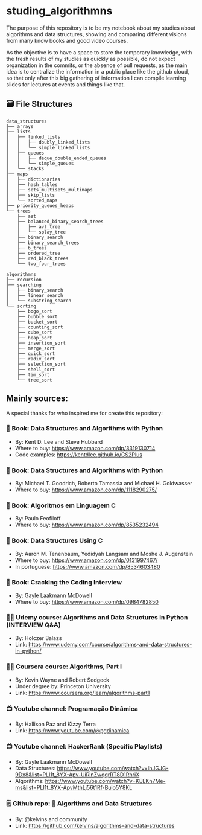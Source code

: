 # studing_algorithmns
The purpose of this repository is to be my notebook about my studies about algorithms and data structures,
showing and comparing different visions from many know books and good video courses.

As the objective is to have a space to store the temporary knowledge, with the fresh results of my
studies as quickly as possible, do not expect organization in the commits, or the absence of pull requests,
as the main idea is to centralize the information in a public place like the github cloud,
so that only after this big gathering of information I can compile learning slides
for lectures at events and things like that.

## 🗃️ File Structures

```
data_structures
├── arrays
├── lists
│   ├── linked_lists
│   │   ├── doubly_linked_lists
│   │   └── simple_linked_lists
│   ├── queues
│   │   ├── deque_double_ended_queues
│   │   └── simple_queues
│   └── stacks
├── maps
│   ├── dictionaries
│   ├── hash_tables
│   ├── sets_multisets_multimaps
│   ├── skip_lists
│   └── sorted_maps
├── priority_queues_heaps
└── trees
    ├── ast
    ├── balanced_binary_search_trees
    │   ├── avl_tree
    │   └── splay_tree
    ├── binary_search
    ├── binary_search_trees
    ├── b_trees
    ├── ordered_tree
    ├── red_black_trees
    └── two_four_trees

```

```
algorithmns
├── recursion
├── searching
│   ├── binary_search
│   ├── linear_search
│   └── substring_search
└── sorting
    ├── bogo_sort
    ├── bubble_sort
    ├── bucket_sort
    ├── counting_sort
    ├── cube_sort
    ├── heap_sort
    ├── insertion_sort
    ├── merge_sort
    ├── quick_sort
    ├── radix_sort
    ├── selection_sort
    ├── shell_sort
    ├── tim_sort
    └── tree_sort

```

## Mainly sources:
A special thanks for who inspired me for create this repository:

### 📕 Book: Data Structures and Algorithms with Python
- By: Kent D. Lee and Steve Hubbard
- Where to buy: https://www.amazon.com/dp/3319130714
- Code examples: https://kentdlee.github.io/CS2Plus

### 📕 Book: Data Structures and Algorithms with Python
- By: Michael T. Goodrich, Roberto Tamassia and Michael H. Goldwasser 
- Where to buy: https://www.amazon.com/dp/1118290275/

### 📕 Book: Algoritmos em Linguagem C
- By: Paulo Feofiloff
- Where to buy: https://www.amazon.com/dp/8535232494

### 📕 Book: Data Structures Using C
- By: Aaron M. Tenenbaum, Yedidyah Langsam and Moshe J. Augenstein
- Where to buy: https://www.amazon.com/dp/0131997467/
- In portuguese: https://www.amazon.com/dp/8534603480

### 📕 Book: Cracking the Coding Interview
- By: Gayle Laakmann McDowell
- Where to buy: https://www.amazon.com/dp/0984782850

### 👨‍🏫 Udemy course: Algorithms and Data Structures in Python (INTERVIEW Q&A)
- By: Holczer Balazs
- Link: https://www.udemy.com/course/algorithms-and-data-structures-in-python/

### 👨‍🏫 Coursera course: Algorithms, Part I
- By: Kevin Wayne and Robert Sedgeck
- Under degree by: Princeton University
- Link: https://www.coursera.org/learn/algorithms-part1 

### 📺 Youtube channel: Programação Dinâmica
- By: Hallison Paz and Kizzy Terra
- Link: https://www.youtube.com/@pgdinamica

### 📺 Youtube channel: HackerRank (Specific Playlists)
- By: Gayle Laakmann McDowell
- Data Structures: https://www.youtube.com/watch?v=IhJGJG-9Dx8&list=PLI1t_8YX-Apv-UiRlnZwqqrRT8D1RhriX
- Algorithms: https://www.youtube.com/watch?v=KEEKn7Me-ms&list=PLI1t_8YX-ApvMthLj56t1Rf-Buio5Y8KL

### 🗒️ Github repo: 🧮 Algorithms and Data Structures
- By: @kelvins and community
- Link: https://github.com/kelvins/algorithms-and-data-structures
